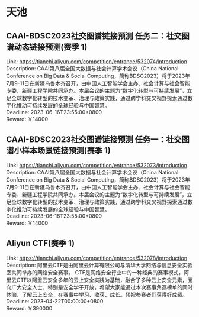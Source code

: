 # 天池



## CAAI-BDSC2023社交图谱链接预测 任务二：社交图谱动态链接预测(赛季 1)

Link: https://tianchi.aliyun.com/competition/entrance/532074/introduction  
Description: CAAI第八届全国大数据与社会计算学术会议（China National Conference on Big Data & Social Computing，简称BDSC2023）将于2023年7月9-11日在新疆乌鲁木齐召开，由中国人工智能学会主办、社会计算与社会智能专委、新疆工程学院共同承办。本届会议的主题为“数字化转型与可持续发展”，立足全球数字化转型的技术变革、治理与政策实践，通过跨学科交叉视野探索通过数字化推动可持续发展的全球经验与中国智慧。  
Deadline: 2023-06-16T23:55:00+0800  
Reward: ￥14000  


## CAAI-BDSC2023社交图谱链接预测 任务一：社交图谱小样本场景链接预测(赛季 1)

Link: https://tianchi.aliyun.com/competition/entrance/532073/introduction  
Description: CAAI第八届全国大数据与社会计算学术会议（China National Conference on Big Data & Social Computing，简称BDSC2023）将于2023年7月9-11日在新疆乌鲁木齐召开，由中国人工智能学会主办、社会计算与社会智能专委、新疆工程学院共同承办。本届会议的主题为“数字化转型与可持续发展”，立足全球数字化转型的技术变革、治理与政策实践，通过跨学科交叉视野探索通过数字化推动可持续发展的全球经验与中国智慧。  
Deadline: 2023-06-16T23:55:00+0800  
Reward: ￥14000  


## Aliyun CTF(赛季 1)

Link: https://tianchi.aliyun.com/competition/entrance/532078/introduction  
Description: 阿里云CTF是由阿里云计算有限公司与清华大学网络与信息安全实验室共同举办的网络安全赛事。
CTF是网络安全行业中的一种经典的赛事模式，阿里云CTF以阿里云安全多年的云上安全实践为基础，融合了多种云上安全元素，面向广大安全人士、特别是安全学子开放，希望大家能通过本次赛事角逐榜单的同时体验、了解云上安全，在赛事中学习、收获、成长。预祝参赛者们获得好成绩。  
Deadline: 2023-04-22T00:00:00+0800  
Reward: ￥390000  

